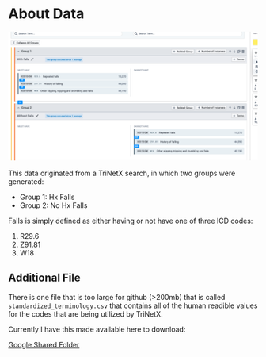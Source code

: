 # About Data

![TrinetX Screenshot](../data/trinetx/trinetx_filters.png)

This data originated from a TriNetX search, in which two groups were generated:

- Group 1: Hx Falls 
- Group 2: No Hx Falls 

Falls is simply defined as either having or not have one of three ICD codes: 
1. R29.6
2. Z91.81
3. W18 


## Additional File 

There is one file that is too large for github (>200mb) that is called `standardized_terminology.csv` that contains all of the human readible values for the codes that are being utilized by TriNetX. 

Currently I have this made available here to download: 

[Google Shared Folder](https://drive.google.com/file/d/1c1jtgGZATeOjtQLGPOyJz22Xzr6LsFq4/view?usp=drive_link)

